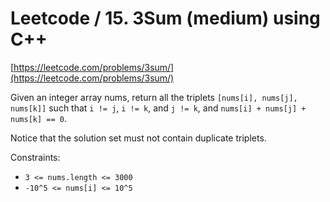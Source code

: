 # Leetcode / 15. 3Sum (medium) using C++

[https://leetcode.com/problems/3sum/](https://leetcode.com/problems/3sum/)

Given an integer array nums, return all the triplets `[nums[i], nums[j], nums[k]]` such that `i != j`, `i != k`, and `j != k`, and `nums[i] + nums[j] + nums[k] == 0`.

Notice that the solution set must not contain duplicate triplets.

Constraints:

- `3 <= nums.length <= 3000`
- `-10^5 <= nums[i] <= 10^5`
